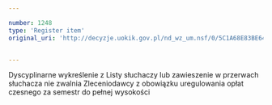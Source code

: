 ```yaml
---

number: 1248
type: 'Register item'
original_uri: 'http://decyzje.uokik.gov.pl/nd_wz_um.nsf/0/5C1A68E83BE64005C125739A0028F58F?OpenDocument'


---
```


Dyscyplinarne wykreślenie z Listy słuchaczy lub zawieszenie w przerwach słuchacza nie zwalnia Zleceniodawcy z obowiązku uregulowania opłat czesnego za semestr do pełnej wysokości
